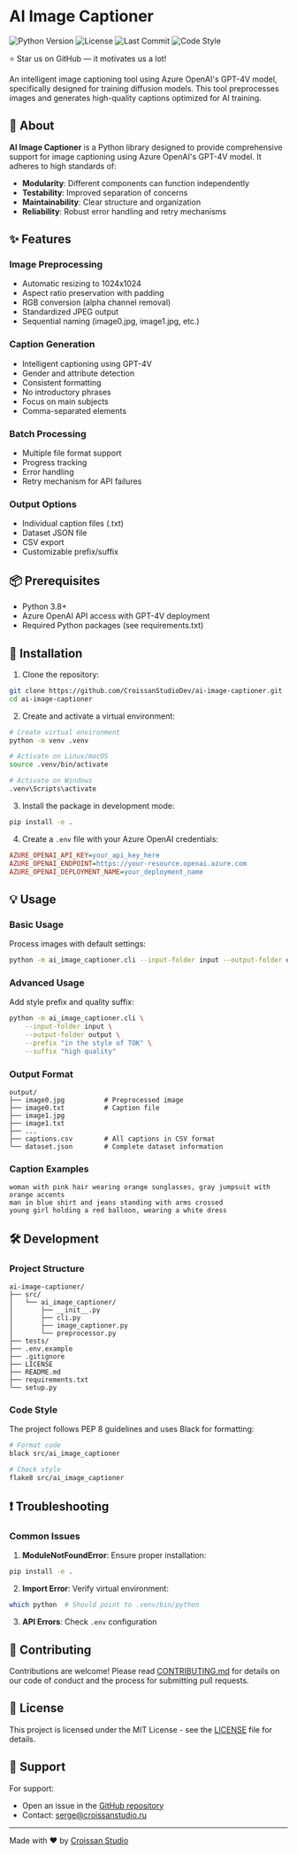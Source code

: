 # AI Image Captioner

![Python Version](https://img.shields.io/badge/python-3.8%2B-blue)
![License](https://img.shields.io/badge/license-MIT-green)
![Last Commit](https://img.shields.io/github/last-commit/CroissanStudioDev/ai-image-captioner)
![Code Style](https://img.shields.io/badge/code%20style-black-black)

⭐ Star us on GitHub — it motivates us a lot!

An intelligent image captioning tool using Azure OpenAI's GPT-4V model, specifically designed for training diffusion models. This tool preprocesses images and generates high-quality captions optimized for AI training.

## 🎯 About

**AI Image Captioner** is a Python library designed to provide comprehensive support for image captioning using Azure OpenAI's GPT-4V model. It adheres to high standards of:

- **Modularity**: Different components can function independently
- **Testability**: Improved separation of concerns
- **Maintainability**: Clear structure and organization
- **Reliability**: Robust error handling and retry mechanisms

## ✨ Features

### Image Preprocessing

- Automatic resizing to 1024x1024
- Aspect ratio preservation with padding
- RGB conversion (alpha channel removal)
- Standardized JPEG output
- Sequential naming (image0.jpg, image1.jpg, etc.)

### Caption Generation

- Intelligent captioning using GPT-4V
- Gender and attribute detection
- Consistent formatting
- No introductory phrases
- Focus on main subjects
- Comma-separated elements

### Batch Processing

- Multiple file format support
- Progress tracking
- Error handling
- Retry mechanism for API failures

### Output Options

- Individual caption files (.txt)
- Dataset JSON file
- CSV export
- Customizable prefix/suffix

## 📦 Prerequisites

- Python 3.8+
- Azure OpenAI API access with GPT-4V deployment
- Required Python packages (see requirements.txt)

## 🚀 Installation

1. Clone the repository:

```bash
git clone https://github.com/CroissanStudioDev/ai-image-captioner.git
cd ai-image-captioner
```

2. Create and activate a virtual environment:

```bash
# Create virtual environment
python -m venv .venv

# Activate on Linux/macOS
source .venv/bin/activate

# Activate on Windows
.venv\Scripts\activate
```

3. Install the package in development mode:

```bash
pip install -e .
```

4. Create a `.env` file with your Azure OpenAI credentials:

```ini
AZURE_OPENAI_API_KEY=your_api_key_here
AZURE_OPENAI_ENDPOINT=https://your-resource.openai.azure.com
AZURE_OPENAI_DEPLOYMENT_NAME=your_deployment_name
```

## 💡 Usage

### Basic Usage

Process images with default settings:

```bash
python -m ai_image_captioner.cli --input-folder input --output-folder output
```

### Advanced Usage

Add style prefix and quality suffix:

```bash
python -m ai_image_captioner.cli \
    --input-folder input \
    --output-folder output \
    --prefix "in the style of TOK" \
    --suffix "high quality"
```

### Output Format

```text
output/
├── image0.jpg          # Preprocessed image
├── image0.txt          # Caption file
├── image1.jpg
├── image1.txt
├── ...
├── captions.csv        # All captions in CSV format
└── dataset.json        # Complete dataset information
```

### Caption Examples

```text
woman with pink hair wearing orange sunglasses, gray jumpsuit with orange accents
man in blue shirt and jeans standing with arms crossed
young girl holding a red balloon, wearing a white dress
```

## 🛠️ Development

### Project Structure

```text
ai-image-captioner/
├── src/
│   └── ai_image_captioner/
│       ├── __init__.py
│       ├── cli.py
│       ├── image_captioner.py
│       └── preprocessor.py
├── tests/
├── .env.example
├── .gitignore
├── LICENSE
├── README.md
├── requirements.txt
└── setup.py
```

### Code Style

The project follows PEP 8 guidelines and uses Black for formatting:

```bash
# Format code
black src/ai_image_captioner

# Check style
flake8 src/ai_image_captioner
```

## ❗ Troubleshooting

### Common Issues

1. **ModuleNotFoundError**: Ensure proper installation:

```bash
pip install -e .
```

2. **Import Error**: Verify virtual environment:

```bash
which python  # Should point to .venv/bin/python
```

3. **API Errors**: Check `.env` configuration

## 🤝 Contributing

Contributions are welcome! Please read [CONTRIBUTING.md](CONTRIBUTING.md) for details on our code of conduct and the process for submitting pull requests.

## 📄 License

This project is licensed under the MIT License - see the [LICENSE](LICENSE) file for details.

## 💬 Support

For support:

- Open an issue in the [GitHub repository](https://github.com/CroissanStudioDev/ai-image-captioner/issues)
- Contact: <serge@croissanstudio.ru>

---

Made with ❤️ by [Croissan Studio](https://github.com/CroissanStudioDev)
